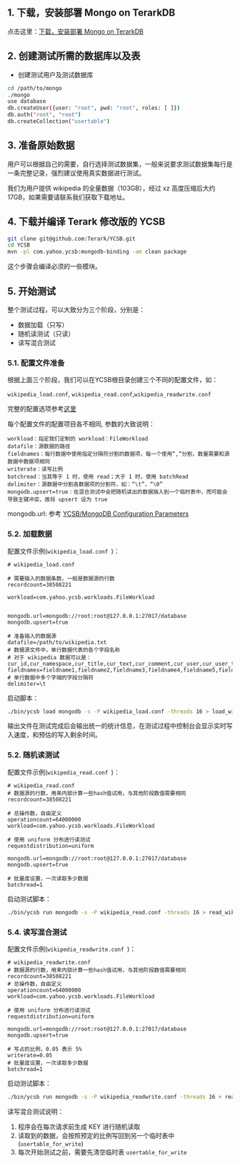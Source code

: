 ## 1. 下载，安装部署 Mongo on TerarkDB

点击这里：[下载，安装部署 Mongo on TerarkDB](installation.md)

## 2. 创建测试所需的数据库以及表

- 创建测试用户及测试数据库

```bash
cd /path/to/mongo
./mongo
use database
db.createUser({user: "root", pwd: "root", roles: [ ]})
db.auth("root", "root")
db.createCollection("usertable")
```

## 3. 准备原始数据
用户可以根据自己的需要，自行选择测试数据集，一般来说要求测试数据集每行是一条完整记录，强烈建议使用真实数据进行测试。

我们为用户提供 wikipedia 的全量数据（103GB），经过 xz 高度压缩后大约 17GB，如果需要请联系我们获取下载地址。


## 4. 下载并编译 Terark 修改版的 YCSB

```bash
git clone git@github.com:Terark/YCSB.git
cd YCSB
mvn -pl com.yahoo.ycsb:mongodb-binding -am clean package
```

这个步骤会编译必须的一些模块。

## 5. 开始测试
整个测试过程，可以大致分为三个阶段，分别是：

- 数据加载（只写）
- 随机读测试（只读）
- 读写混合测试

### 5.1. 配置文件准备
根据上面三个阶段，我们可以在YCSB根目录创建三个不同的配置文件，如：

`wikipedia_load.conf`, `wikipedia_read.conf`,`wikipedia_readwrite.conf`

完整的配置选项参考[这里](https://github.com/brianfrankcooper/YCSB/wiki/Core-Properties)

每个配置文件的配置项目各不相同, 参数的大致说明：
```
workload：指定我们定制的 workload：FileWorkload
datafile：源数据的路径
fieldnames：每行数据中使用指定分隔符分割的数据项，每一个使用“,”分割，数量需要和源数据中数据项相同
writerate：读写比例
batchread：当其等于 1 时，使用 read；大于 1 时，使用 batchRead
delimiter：源数据中分割各数据项的分割符，如：“\t”，“\0”
mongodb.upsert=true：在混合测试中会把随机读出的数据插入到一个临时表中，而可能会导致主键冲突，故将 upsert 设为 true

```

mongodb.url: 参考 [YCSB/MongoDB Configuration Parameters](https://github.com/Terark/YCSB/tree/master/mongodb#mongodb-configuration-parameters)


### 5.2. 加载数据
配置文件示例(`wikipedia_load.conf `)：

```
# wikipedia_load.conf

# 需要插入的数据条数，一般是数据源的行数
recordcount=38508221

workload=com.yahoo.ycsb.workloads.FileWorkload


mongodb.url=mongodb://root:root@127.0.0.1:27017/database
mongodb.upsert=true

# 准备插入的数据源
datafile=/path/to/wikipedia.txt
# 数据源文件中，单行数据代表的各个字段名称
# 对于 wikipedia 数据可以是：cur_id,cur_namespace,cur_title,cur_text,cur_comment,cur_user,cur_user_text,cur_timestamp,cur_restrictions,cur_counter,cur_is_redirect,cur_minor_edit,cur_random,cur_touched,inverse_timestamp
fieldnames=fieldname1,fieldname2,fieldname3,fieldname4,fieldname5,fieldname6,...
# 单行数据中多个字端的字段分隔符
delimiter=\t
```


启动脚本：

```bash
./bin/ycsb load mongodb -s -P wikipedia_load.conf -threads 16 > load_wikipedia_thread_16.txt
```

输出文件在测试完成后会输出统一的统计信息，在测试过程中控制台会显示实时写入速度，和预估的写入剩余时间。

### 5.2. 随机读测试
配置文件示例(`wikipedia_read.conf `)：

```
# wikipedia_read.conf
# 数据源的行数，用来内部计算一些hash值试用，与其他阶段数值需要相同
recordcount=38508221

# 总操作数，自由定义
operationcount=64000000
workload=com.yahoo.ycsb.workloads.FileWorkload

# 使用 uniform 分布进行读测试
requestdistribution=uniform

mongodb.url=mongodb://root:root@127.0.0.1:27017/database
mongodb.upsert=true

# 批量度设置，一次读取多少数据
batchread=1
```

启动测试脚本：

```bash
./bin/ycsb run mongodb -s -P wikipedia_read.conf -threads 16 > read_wikipedia_thread_16.txt
```


### 5.4. 读写混合测试

配置文件示例(`wikipedia_readwrite.conf `)：

```
# wikipedia_readwrite.conf
# 数据源的行数，用来内部计算一些hash值试用，与其他阶段数值需要相同
recordcount=38508221
# 总操作数，自由定义
operationcount=64000000
workload=com.yahoo.ycsb.workloads.FileWorkload

# 使用 uniform 分布进行读测试
requestdistribution=uniform

mongodb.url=mongodb://root:root@127.0.0.1:27017/database
mongodb.upsert=true

# 写占的比例，0.05 表示 5%
writerate=0.05
# 批量度设置，一次读取多少数据
batchread=1
```

启动测试脚本：

```bash
./bin/ycsb run mongodb -s -P wikipedia_readwrite.conf -threads 16 > readwrite_wikipedia_thread_16.txt
```

读写混合测试说明：
1. 程序会在每次请求前生成 KEY 进行随机读取
2. 读取到的数据，会按照预定的比例写回到另一个临时表中(`usertable_for_write`)
3. 每次开始测试之前，需要先清空临时表 `usertable_for_write`
